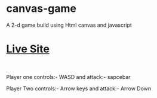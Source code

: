 # canvas-game
 A 2-d game build using Html canvas and javascript

 <h1><a href="https://easy-erp-d7a87.firebaseapp.com/" rel="nofollow">Live Site</a></h1>
 <br/>
 <p>Player one controls:- WASD and attack:- sapcebar</p>
 <p>Player Two controls:- Arrow keys and attack:- Arrow Down</p>
